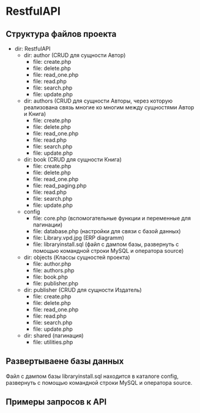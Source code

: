 # RestfulAPI
## Структура файлов проекта

* dir: RestfulAPI
    * dir: author (CRUD для сущности Автор)
        - file: create.php
        - file: delete.php
        - file: read_one.php
        - file: read.php
        - file: search.php
        - file: update.php
    * dir: authors (CRUD для сущности Авторы, через которую реализована связь многие ко многим между сущностями Автор и Книга)
        - file: create.php
        - file: delete.php
        - file: read_one.php
        - file: read.php
        - file: search.php
        - file: update.php
    * dir: book (CRUD для сущности Книга)
        - file: create.php
        - file: delete.php
        - file: read_one.php
        - file: read_paging.php
        - file: read.php
        - file: search.php
        - file: update.php
    * config
        - file: core.php (вспомогательные функции и переменные для пагинации)
        - file: database.php (настройки для связи с базой данных)
        - file: Library.vpd.jpg (ERP diagramm)
        - file: libraryinstall.sql (файл с дампом базы, развернуть с помощью командной строки MySQL и оператора source)
     * dir: objects (Классы сущностей проекта)
        - file: author.php
        - file: authors.php
        - file: book.php
        - file: publisher.php
     * dir: publisher (CRUD для сущности Издатель)
        - file: create.php
        - file: delete.php
        - file: read_one.php
        - file: read.php
        - file: search.php
        - file: update.php
     * dir: shared (пагинация)
        - file: utilities.php

## Развертываене базы данных

Файл с дампом базы libraryinstall.sql находится в каталоге config, развернуть с помощью командной строки MySQL и оператора source.

## Примеры запросов к API

